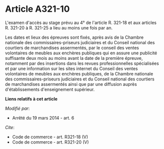 # Article A321-10

L'examen d'accès au stage prévu au 4° de l'article R. 321-18 et aux articles R. 321-20 à R. 321-25 a lieu au moins une fois
par an. 

Les dates et lieux des épreuves sont fixés, après avis de la Chambre nationale des commissaires-priseurs judiciaires et du
Conseil national des courtiers de marchandises assermentés, par le conseil des ventes volontaires de meubles aux enchères
publiques qui en assure une publicité suffisante deux mois au moins avant la date de la première épreuve, notamment par des
insertions dans les revues professionnelles spécialisées et par une information sur les sites internet du Conseil des ventes
volontaires de meubles aux enchères publiques, de la Chambre nationale des commissaires-priseurs judiciaires et du Conseil
national des courtiers de marchandises assermentés ainsi que par une diffusion auprès d'établissements d'enseignement
supérieur.

**Liens relatifs à cet article**

_Modifié par_:

  - Arrêté du 19 mars 2014 - art. 6

_Cite_:

  - Code de commerce - art. R321-18 (V)
  - Code de commerce - art. R321-20 (V)
